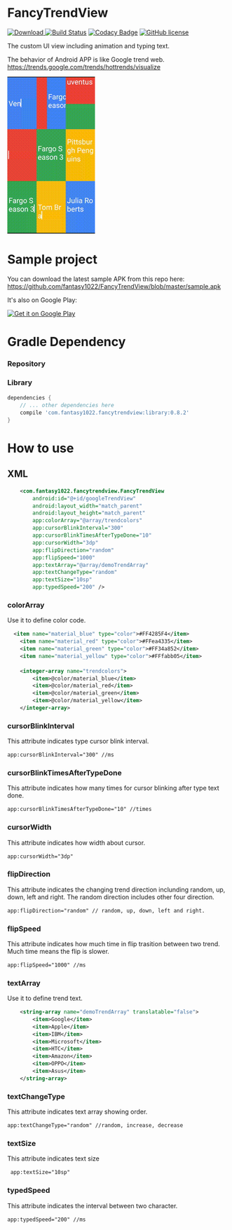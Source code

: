 # FancyTrendView
[ ![Download](https://api.bintray.com/packages/fantasy1022/maven/FancyTrendView/images/download.svg?version=0.8.2) ](https://bintray.com/fantasy1022/maven/FancyTrendView/0.8.2/link)
[![Build Status](https://travis-ci.org/fantasy1022/FancyTrendView.svg?branch=master)](https://travis-ci.org/fantasy1022/FancyTrendView)
[![Codacy Badge](https://api.codacy.com/project/badge/Grade/1cbed3bc8a6f416a9ddb9da965d567a6)](https://www.codacy.com/app/fantasy1022/FancyTrendView?utm_source=github.com&amp;utm_medium=referral&amp;utm_content=fantasy1022/FancyTrendView&amp;utm_campaign=Badge_Grade)
[![GitHub license](https://img.shields.io/hexpm/l/plug.svg)](https://github.com/fantasy1022/FancyTrendView/blob/master/LICENSE)


The custom UI view including animation and typing text.

The behavior of Android APP is like Google trend web. https://trends.google.com/trends/hottrends/visualize

![Screenshots gif](https://raw.githubusercontent.com/fantasy1022/FancyTrendView/master/art/showcase.gif)


# Sample project
You can download the latest sample APK from this repo here: https://github.com/fantasy1022/FancyTrendView/blob/master/sample.apk

It's also on Google Play:

<a href="https://play.google.com/store/apps/details?id=com.fantasy1022.fancytrendapp" target="_blank">
  <img alt="Get it on Google Play"
       src="https://play.google.com/intl/en_us/badges/images/generic/en-play-badge.png" height="60"/>
</a>

# Gradle Dependency

### Repository


### Library

```gradle
dependencies {
	// ... other dependencies here
    compile 'com.fantasy1022.fancytrendview:library:0.8.2'
}
```

# How to use

## XML
```xml
    <com.fantasy1022.fancytrendview.FancyTrendView
        android:id="@+id/googleTrendView"
        android:layout_width="match_parent"
        android:layout_height="match_parent"
        app:colorArray="@array/trendcolors"
        app:cursorBlinkInterval="300"
        app:cursorBlinkTimesAfterTypeDone="10"
        app:cursorWidth="3dp"
        app:flipDirection="random"
        app:flipSpeed="1000"
        app:textArray="@array/demoTrendArray"
        app:textChangeType="random"
        app:textSize="10sp"
        app:typedSpeed="200" />
```

### colorArray
Use it to define color code.
```xml
  <item name="material_blue" type="color">#FF4285F4</item>
    <item name="material_red" type="color">#FFea4335</item>
    <item name="material_green" type="color">#FF34a852</item>
    <item name="material_yellow" type="color">#FFfabb05</item>

    <integer-array name="trendcolors">
        <item>@color/material_blue</item>
        <item>@color/material_red</item>
        <item>@color/material_green</item>
        <item>@color/material_yellow</item>
    </integer-array>
```

### cursorBlinkInterval
This attribute indicates type cursor blink interval.
```xml
app:cursorBlinkInterval="300" //ms
```

### cursorBlinkTimesAfterTypeDone
This attribute indicates how many times for cursor blinking after type text done.
```xml
app:cursorBlinkTimesAfterTypeDone="10" //times
```

### cursorWidth
This attribute indicates how width about cursor.
```xml
app:cursorWidth="3dp"  
```

### flipDirection
This attribute indicates the changing trend direction inclunding random, up, down, left and right. The random direction includes other four direction.
```xml
app:flipDirection="random" // random, up, down, left and right.
```

### flipSpeed
This attribute indicates how much time in flip trasition between two trend. Much time means the flip is slower.  
```xml
app:flipSpeed="1000" //ms
```

### textArray
Use it to define trend text.
```xml
    <string-array name="demoTrendArray" translatable="false">
        <item>Google</item>
        <item>Apple</item>
        <item>IBM</item>
        <item>Microsoft</item>
        <item>HTC</item>
        <item>Amazon</item>
        <item>OPPO</item>
        <item>Asus</item>
    </string-array>
```

### textChangeType
This attribute indicates text array showing order.
```xml
app:textChangeType="random" //random, increase, decrease
```

### textSize
This attribute indicates text size
```xml
 app:textSize="10sp"
```

### typedSpeed
This attribute indicates the interval between two character.
```xml
app:typedSpeed="200" //ms
```
